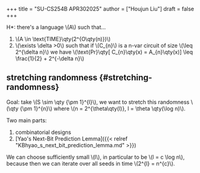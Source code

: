 +++
title = "SU-CS254B APR302025"
author = ["Houjun Liu"]
draft = false
+++

<div class="theorem"><span>

H\*: there's a language \\(A\\) such that...

1.  \\(A \in \text{TIME}\qty(2^{O\qty(n)})\\)
2.  \\(\exists  \delta >0\\) such that if \\(C\_{n}\\) is a n-var circuit of size \\(\leq 2^{\delta n}\\) we have \\(\text{Pr}\qty[ C\_{n}\qty(x) = A\_{n}\qty(x)] \leq \frac{1}{2} + 2^{-\delta n}\\)

</span></div>


## stretching randomness {#stretching-randomness}

Goal: take \\(S \sim \qty {\pm 1}^{l}\\), we want to stretch this randomness \\(\qty {\pm 1}^{n}\\) where \\(n = 2^{\theta\qty(l)}, l = \theta \qty(\log n)\\).

Two main parts:

1.  combinatorial designs
2.  [Yao's Next-Bit Prediction Lemma]({{< relref "KBhyao_s_next_bit_prediction_lemma.md" >}})

We can choose sufficiently small \\(l\\), in particular to be \\(l = c \log  n\\), because then we can iterate over all seeds in time \\(2^{l} = n^{c}\\).
